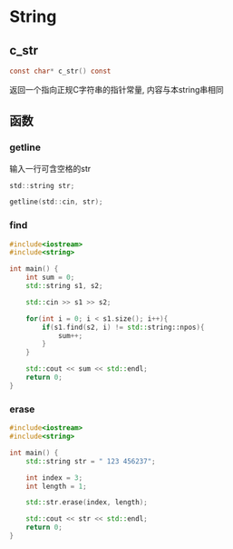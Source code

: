 <!--
 * @Description: 
 * @Version: 1.0
 * @Author: DaLao
 * @Email: dalao@xxx.com
 * @Date: 2022-01-13 12:21:39
 * @LastEditors: dalao_li
 * @LastEditTime: 2023-04-16 23:26:46
-->


# String


## c_str

```c
const char* c_str() const
```

返回一个指向正规C字符串的指针常量, 内容与本string串相同


## 函数


### getline

输入一行可含空格的str

```c
std::string str;

getline(std::cin, str);
```


### find

```c++
#include<iostream>
#include<string>

int main() {
    int sum = 0;
    std::string s1, s2;

    std::cin >> s1 >> s2;

    for(int i = 0; i < s1.size(); i++){
        if(s1.find(s2, i) != std::string::npos){
            sum++;
        }
    }

    std::cout << sum << std::endl;
    return 0;
}
```


### erase

```c++
#include<iostream>
#include<string>

int main() {
    std::string str = " 123 456237";

    int index = 3;
    int length = 1;

    std::str.erase(index, length);

    std::cout << str << std::endl;
    return 0;
}
```